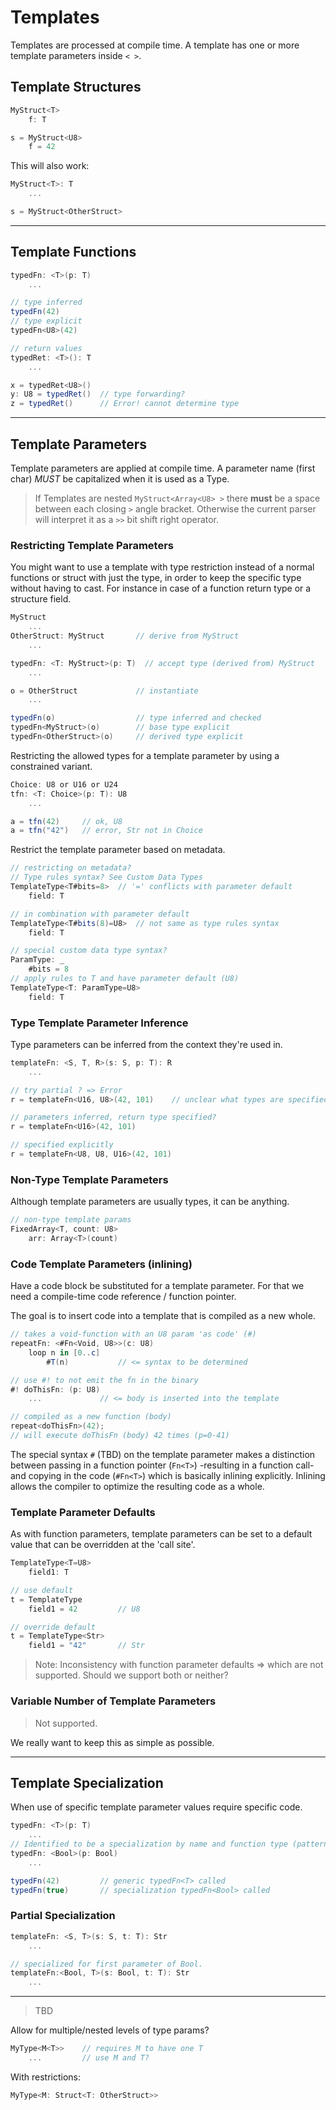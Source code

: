 # Templates

Templates are processed at compile time. A template has one or more template parameters inside `< >`.

## Template Structures

```C#
MyStruct<T>
    f: T

s = MyStruct<U8>
    f = 42
```

This will also work:

```C#
MyStruct<T>: T
    ...

s = MyStruct<OtherStruct>
```

---

## Template Functions

```C#
typedFn: <T>(p: T)
    ...

// type inferred
typedFn(42)
// type explicit
typedFn<U8>(42)
```

```csharp
// return values
typedRet: <T>(): T
    ...

x = typedRet<U8>()
y: U8 = typedRet()  // type forwarding?
z = typedRet()      // Error! cannot determine type
```

---

## Template Parameters

Template parameters are applied at compile time. A parameter name (first char) _MUST_ be capitalized when it is used as a Type.

> If Templates are nested `MyStruct<Array<U8> >` there __must__ be a space between each closing `>` angle bracket. Otherwise the current parser will interpret it as a `>>` bit shift right operator.

### Restricting Template Parameters

You might want to use a template with type restriction instead of a normal functions or struct with just the type, in order to keep the specific type without having to cast. For instance in case of a function return type or a structure field.

```C#
MyStruct
    ...
OtherStruct: MyStruct       // derive from MyStruct
    ...

typedFn: <T: MyStruct>(p: T)  // accept type (derived from) MyStruct
    ...

o = OtherStruct             // instantiate
    ...

typedFn(o)                  // type inferred and checked
typedFn<MyStruct>(o)        // base type explicit
typedFn<OtherStruct>(o)     // derived type explicit
```

Restricting the allowed types for a template parameter by using a constrained variant.

```csharp
Choice: U8 or U16 or U24
tfn: <T: Choice>(p: T): U8
    ...

a = tfn(42)     // ok, U8
a = tfn("42")   // error, Str not in Choice
```

Restrict the template parameter based on metadata.

```csharp
// restricting on metadata?
// Type rules syntax? See Custom Data Types
TemplateType<T#bits=8>  // '=' conflicts with parameter default
    field: T

// in combination with parameter default
TemplateType<T#bits(8)=U8>  // not same as type rules syntax
    field: T

// special custom data type syntax?
ParamType: _
    #bits = 8
// apply rules to T and have parameter default (U8)
TemplateType<T: ParamType=U8>
    field: T
```

### Type Template Parameter Inference

Type parameters can be inferred from the context they're used in.

```csharp
templateFn: <S, T, R>(s: S, p: T): R
    ...

// try partial ? => Error
r = templateFn<U16, U8>(42, 101)    // unclear what types are specified

// parameters inferred, return type specified?
r = templateFn<U16>(42, 101)

// specified explicitly
r = templateFn<U8, U8, U16>(42, 101)
```

### Non-Type Template Parameters

Although template parameters are usually types, it can be anything.

```C#
// non-type template params
FixedArray<T, count: U8>
    arr: Array<T>(count)
```

### Code Template Parameters (inlining)

Have a code block be substituted for a template parameter.
For that we need a compile-time code reference / function pointer.

The goal is to insert code into a template that is compiled as a new whole.

```csharp
// takes a void-function with an U8 param 'as code' (#)
repeatFn: <#Fn<Void, U8>>(c: U8)
    loop n in [0..c]
        #T(n)           // <= syntax to be determined

// use #! to not emit the fn in the binary
#! doThisFn: (p: U8)
    ...             // <= body is inserted into the template

// compiled as a new function (body)
repeat<doThisFn>(42);
// will execute doThisFn (body) 42 times (p=0-41)
```

The special syntax `#` (TBD) on the template parameter makes a distinction between passing in a function pointer (`Fn<T>`) -resulting in a function call- and copying in the code (`#Fn<T>`) which is basically inlining explicitly. Inlining allows the compiler to optimize the resulting code as a whole.

### Template Parameter Defaults

As with function parameters, template parameters can be set to a default value that can be overridden at the 'call site'.

```C#
TemplateType<T=U8>
    field1: T

// use default
t = TemplateType
    field1 = 42         // U8

// override default
t = TemplateType<Str>
    field1 = "42"       // Str
```

> Note: Inconsistency with function parameter defaults => which are not supported. Should we support both or neither?

### Variable Number of Template Parameters

> Not supported.

We really want to keep this as simple as possible.

---

## Template Specialization

When use of specific template parameter values require specific code.

```C#
typedFn: <T>(p: T)
    ...
// Identified to be a specialization by name and function type (pattern).
typedFn: <Bool>(p: Bool)
    ...

typedFn(42)         // generic typedFn<T> called
typedFn(true)       // specialization typedFn<Bool> called
```

### Partial Specialization

```csharp
templateFn: <S, T>(s: S, t: T): Str
    ...

// specialized for first parameter of Bool.
templateFn:<Bool, T>(s: Bool, t: T): Str
    ...
```

---

> TBD

Allow for multiple/nested levels of type params?

```csharp
MyType<M<T>>    // requires M to have one T
    ...         // use M and T?
```

With restrictions:

```csharp
MyType<M: Struct<T: OtherStruct>>
```
